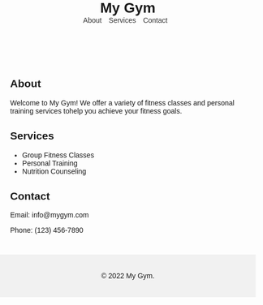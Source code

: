 
   <!DOCTYPE html>
<html lang="en">
<head>
  <meta charset="UTF-8">
  <meta name="viewport" content="width=device-width, initial-scale=1.0">
  <title>My Gym</title>
  <style>
    body {
      font-family: Arial, sans-serif;
      margin: 0;
      padding: 0;
    }

    header {
      background-color: #f1f1f1;
      padding: 20px;
      text-align: center;
    }

    header h1 {
      margin: 0;
    }

    nav ul {
      list-style-type: none;
      margin: 0;
      padding: 0;
    }

    nav li {
      display: inline;
      margin-right: 10px;
    }

    nav a {
      text-decoration: none;
      color: #333;
    }

    nav a:hover {
      color: #000;
    }

    main {
      padding: 20px;
    }

    section {
      margin-bottom: 20px;
    }

    footer {
      background-color: #f1f1f1;
      padding: 20px;
      text-align: center;
    }
  </style>
</head>
<body>
  <header>
    <h1>My Gym</h1>
    <nav>
      <ul>
        <li><a href="#about">About</a></li>
        <li><a href="#services">Services</a></li>
        <li><a href="#contact">Contact</a></li>
      </ul>
    </nav>
  </header>
  <main>
    <section id="about">
      <h2>About</h2>
      <p>Welcome to My Gym! We offer a variety of fitness classes and personal training services tohelp you achieve your fitness goals.</p>
    </section>
    <section id="services">
      <h2>Services</h2>
      <ul>
        <li>Group Fitness Classes</li>
        <li>Personal Training</li>
        <li>Nutrition Counseling</li>
      </ul>
    </section>
    <section id="contact">
      <h2>Contact</h2>
      <p>Email: info@mygym.com</p>
      <p>Phone: (123) 456-7890</p>
    </section>
  </main>
  <footer>
    <p>&copy; 2022 My Gym.</p>
  </footer>
</body>
</html>
